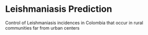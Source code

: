 # Leishmaniasis Prediction
Control of Leishmaniasis incidences in Colombia that occur in rural communities far from urban centers
